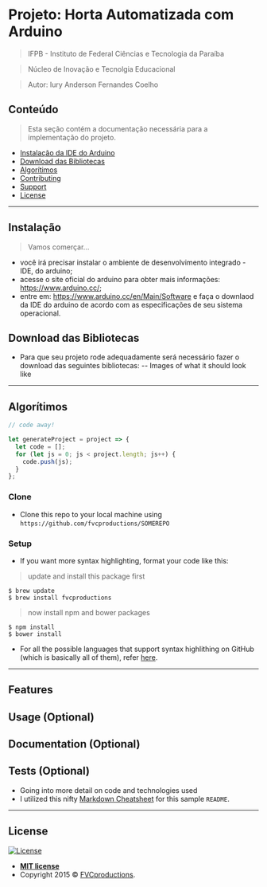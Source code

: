 
# Projeto: Horta Automatizada com Arduino

> IFPB -  Instituto de Federal Ciências e Tecnologia da Paraíba 

> Núcleo de Inovação e Tecnolgia Educacional

> Autor: Iury Anderson Fernandes Coelho


## Conteúdo

> Esta seção contém a documentação necessária para a implementação do projeto.

- [Instalação da IDE do Arduino](#instalacao)
- [Download das Bibliotecas](#download)
- [Algorítimos](#materiais)
- [Contributing](#contributing)
- [Support](#support)
- [License](#license)

---
## Instalação 

> Vamos comerçar...

- você irá precisar instalar o ambiente de desenvolvimento integrado - IDE, do arduino;
- acesse o site oficial do arduino para obter mais informações: https://www.arduino.cc/;
- entre em: https://www.arduino.cc/en/Main/Software e faça o downlaod da IDE do arduino de acordo com as especificações de seu sistema operacional.


## Download das Bibliotecas

- Para que seu projeto rode adequadamente será necessário fazer o download das seguintes bibliotecas: 
-- Images of what it should look like
---

## Algorítimos

```javascript
// code away!

let generateProject = project => {
  let code = [];
  for (let js = 0; js < project.length; js++) {
    code.push(js);
  }
};
```


### Clone

- Clone this repo to your local machine using `https://github.com/fvcproductions/SOMEREPO`

### Setup

- If you want more syntax highlighting, format your code like this:

> update and install this package first

```shell
$ brew update
$ brew install fvcproductions
```

> now install npm and bower packages

```shell
$ npm install
$ bower install
```

- For all the possible languages that support syntax highlithing on GitHub (which is basically all of them), refer <a href="https://github.com/github/linguist/blob/master/lib/linguist/languages.yml" target="_blank">here</a>.

---

## Features
## Usage (Optional)
## Documentation (Optional)
## Tests (Optional)

- Going into more detail on code and technologies used
- I utilized this nifty <a href="https://github.com/adam-p/markdown-here/wiki/Markdown-Cheatsheet" target="_blank">Markdown Cheatsheet</a> for this sample `README`.

---



## License

[![License](http://img.shields.io/:license-mit-blue.svg?style=flat-square)](http://badges.mit-license.org)

- **[MIT license](http://opensource.org/licenses/mit-license.php)**
- Copyright 2015 © <a href="http://fvcproductions.com" target="_blank">FVCproductions</a>.

